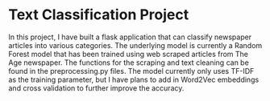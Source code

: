 # Text Classification Project

In this project, I have built a flask application that can classify newspaper articles into various categories. 
The underlying model is currently a Random Forest model that has been trained using web scraped articles from The Age newspaper. 
The functions for the scraping and text cleaning can be found in the preprocessing.py files. 
The model currently only uses TF-IDF as the training parameter, but I have plans to add in Word2Vec embeddings and cross validation to further improve the accuracy. 

